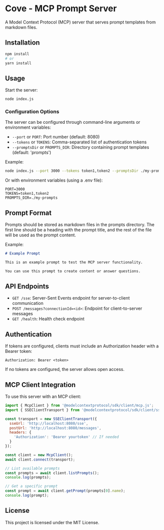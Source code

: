 # Cove - MCP Prompt Server

A Model Context Protocol (MCP) server that serves prompt templates from markdown files.

## Installation

```bash
npm install
# or
yarn install
```

## Usage

Start the server:

```bash
node index.js
```

### Configuration Options

The server can be configured through command-line arguments or environment variables:

- `--port` or `PORT`: Port number (default: 8080)
- `--tokens` or `TOKENS`: Comma-separated list of authentication tokens
- `--promptsDir` or `PROMPTS_DIR`: Directory containing prompt templates (default: 'prompts')

Example:

```bash
node index.js --port 3000 --tokens token1,token2 --promptsDir ./my-prompts
```

Or with environment variables (using a .env file):

```
PORT=3000
TOKENS=token1,token2
PROMPTS_DIR=./my-prompts
```

## Prompt Format

Prompts should be stored as markdown files in the prompts directory. The first line should be a heading with the prompt title, and the rest of the file will be used as the prompt content.

Example:

```markdown
# Example Prompt

This is an example prompt to test the MCP server functionality.

You can use this prompt to create content or answer questions.
```

## API Endpoints

- `GET /sse`: Server-Sent Events endpoint for server-to-client communication
- `POST /messages?connectionId=<id>`: Endpoint for client-to-server messages
- `GET /health`: Health check endpoint

## Authentication

If tokens are configured, clients must include an Authorization header with a Bearer token:

```
Authorization: Bearer <token>
```

If no tokens are configured, the server allows open access.

## MCP Client Integration

To use this server with an MCP client:

```javascript
import { McpClient } from '@modelcontextprotocol/sdk/client/mcp.js';
import { SSEClientTransport } from '@modelcontextprotocol/sdk/client/sse.js';

const transport = new SSEClientTransport({
  sseUrl: 'http://localhost:8080/sse',
  postUrl: 'http://localhost:8080/messages',
  headers: {
    'Authorization': 'Bearer yourtoken' // If needed
  }
});

const client = new McpClient();
await client.connect(transport);

// List available prompts
const prompts = await client.listPrompts();
console.log(prompts);

// Get a specific prompt
const prompt = await client.getPrompt(prompts[0].name);
console.log(prompt);
```

## License

This project is licensed under the MIT License.
